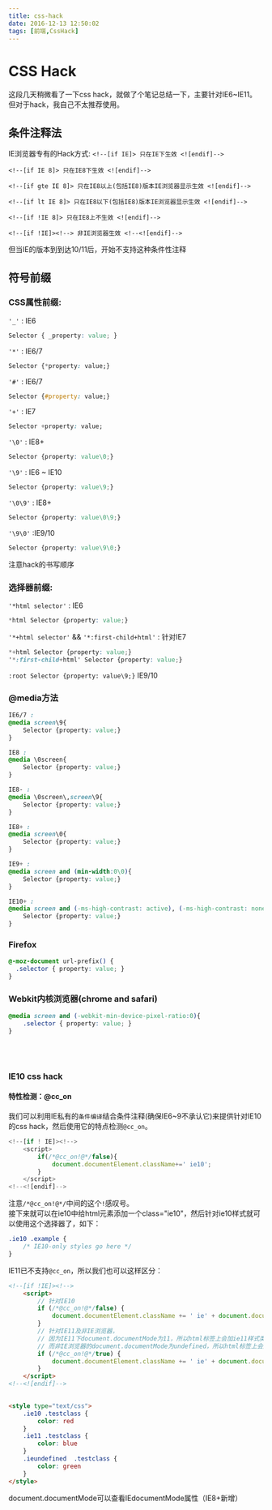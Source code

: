 ```yaml
---
title: css-hack
date: 2016-12-13 12:50:02
tags: [前端,CssHack]
---
```


# CSS Hack
这段几天稍微看了一下css hack，就做了个笔记总结一下，主要针对IE6~IE11。但对于hack，我自己不太推荐使用。

## 条件注释法
IE浏览器专有的Hack方式:
`<!--[if IE]> 只在IE下生效 <![endif]-->`

`<!--[if IE 8]> 只在IE8下生效 <![endif]-->`

`<!--[if gte IE 8]> 只在IE8以上(包括IE8)版本IE浏览器显示生效 <![endif]-->`

`<!--[if lt IE 8]> 只在IE8以下(包括IE8)版本IE浏览器显示生效 <![endif]-->`

`<!--[if !IE 8]> 只在IE8上不生效 <![endif]-->`

`<!--[if !IE]><!--> 非IE浏览器生效 <!--<![endif]-->`

但当IE的版本到到达10/11后，开始不支持这种条件性注释

<!--more-->
## 符号前缀
### CSS属性前缀:

`'_'` : IE6
```css
Selector { _property: value; }
```
`'*'` : IE6/7
```css
Selector {*property: value;}
```
`'#'` : IE6/7
```css
Selector {#property: value;}
```

`'+'` : IE7
```css
Selector +property: value;
```
`'\0'` : IE8+
```css
Selector {property: value\0;}
```
`'\9'` : IE6 ~ IE10
```css
Selector {property: value\9;}
```
`'\0\9'` : IE8+
```css
Selector {property: value\0\9;}
```

`'\9\0'` :IE9/10
```css
Selector {property: value\9\0;} 
```
注意hack的书写顺序
### 选择器前缀:
`'*html selector'` : IE6
```css
*html Selector {property: value;}
```
`'*+html selector'` && `'*:first-child+html'` : 针对IE7
```css
*+html Selector {property: value;}
'*:first-child+html' Selector {property: value;}
```

`:root Selector {property: value\9;}`    IE9/10


### @media方法

```css
IE6/7 :
@media screen\9{
	Selector {property: value;}
}
```
```css
IE8 :
@media \0screen{
	Selector {property: value;}
} 
```
```css
IE8- :
@media \0screen\,screen\9{
	Selector {property: value;}
} 
```
```css
IE8+ :
@media screen\0{
	Selector {property: value;}
} 
```
```css
IE9+ :
@media screen and (min-width:0\0){
	Selector {property: value;}
}
```
```css
IE10+ :
@media screen and (-ms-high-contrast: active), (-ms-high-contrast: none){
	Selector {property: value;}
}
```

### Firefox
```css
@-moz-document url-prefix() { 
  .selector { property: value; } 
}
```

### Webkit内核浏览器(chrome and safari)
```css
@media screen and (-webkit-min-device-pixel-ratio:0){
	.selector { property: value; }
}
```
<br/><br/>
### IE10 css hack
#### 特性检测：@cc_on
我们可以利用IE私有的`条件编译`结合条件注释(确保IE6~9不承认它)来提供针对IE10的css hack，然后使用它的特点检测`@cc_on`。

```js 
<!--[if ! IE]><!-->
	<script>
		if(/*@cc_on!@*/false){
			document.documentElement.className+=' ie10';
		}
	</script>
<!--<![endif]-->
```
注意`/*@cc_on!@*/`中间的这个`!`感叹号。   
接下来就可以在ie10中给html元素添加一个class="ie10"，然后针对ie10样式就可以使用这个选择器了，如下：

```css
.ie10 .example {
	/* IE10-only styles go here */
}
```
IE11已不支持`@cc_on`，所以我们也可以这样区分：

```html
<!--[if !IE]><!-->
    <script>
        // 针对IE10
        if (/*@cc_on!@*/false) {
            document.documentElement.className += ' ie' + document.documentMode;
        }
        // 针对IE11及非IE浏览器，
        // 因为IE11下document.documentMode为11，所以html标签上会加ie11样式类；
        // 而非IE浏览器的document.documentMode为undefined，所以html标签上会加ieundefined样式类。
        if (/*@cc_on!@*/true) {
            document.documentElement.className += ' ie' + document.documentMode;
        }
    </script>
<!--<![endif]-->
   

<style type="text/css">
    .ie10 .testclass {
        color: red
    }
    .ie11 .testclass {
        color: blue
    }
    .ieundefined  .testclass {
        color: green
    }
</style>
```
document.documentMode可以查看IEdocumentMode属性（IE8+新增）
